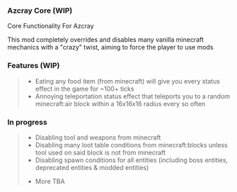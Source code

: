 ### Azcray Core (WIP) <br />

Core Functionality For Azcray <br />

This mod completely overrides and disables many vanilla minecraft mechanics with a "crazy" twist, aiming to force the player to use mods <br />

### Features (WIP) <br />
> - Eating any food item (from minecraft) will give you every status effect in the game for ~100+ ticks <br />
> - Annoying teleportation status effect that teleports you to a random minecraft:air block within a 16x16x16 radius every so often <br />

### In progress <br />
> - Disabling tool and weapons from minecraft <br />
> - Disabling many loot table conditions from minecraft:blocks unless tool used on said block is not from minecraft <br />
> - Disabling spawn conditions for all entities (including boss entities, deprecated entities & modded entities) <br />
> + More TBA <br />